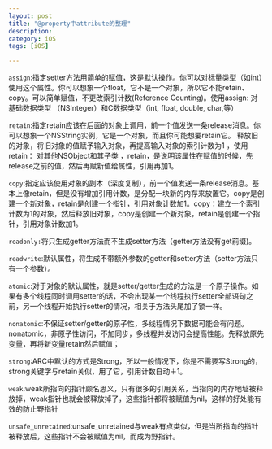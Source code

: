 ```yaml
---
layout: post  
title: "@property中attribute的整理"  
description: 
category: iOS   
tags: [iOS]     

---
```




`assign`:指定setter方法用简单的赋值，这是默认操作。你可以对标量类型（如int）使用这个属性。你可以想象一个float，它不是一个对象，所以它不能retain、copy。可以简单赋值，不更改索引计数(Reference Counting)。使用assign: 对基础数据类型 （NSInteger）和C数据类型（int, float, double, char,等）
 
`retain`:指定retain应该在后面的对象上调用，前一个值发送一条release消息。你可以想象一个NSString实例，它是一个对象，而且你可能想要retain它。
 释放旧的对象，将旧对象的值赋予输入对象，再提高输入对象的索引计数为1 ，使用retain： 对其他NSObject和其子类 ，retain，是说明该属性在赋值的时候，先release之前的值，然后再赋新值给属性，引用再加1。
 
 
`copy`:指定应该使用对象的副本（深度复制），前一个值发送一条release消息。基本上像retain，但是没有增加引用计数，是分配一块新的内存来放置它。copy是创建一个新对象，retain是创建一个指针，引用对象计数加1。copy：建立一个索引计数为1的对象，然后释放旧对象，copy是创建一个新对象，retain是创建一个指针，引用对象计数加1。

`readonly:`将只生成getter方法而不生成setter方法（getter方法没有get前缀)。

`readwrite`:默认属性，将生成不带额外参数的getter和setter方法（setter方法只有一个参数）。

`atomic`:对于对象的默认属性，就是setter/getter生成的方法是一个原子操作。如果有多个线程同时调用setter的话，不会出现某一个线程执行setter全部语句之前，另一个线程开始执行setter的情况，相关于方法头尾加了锁一样。

`nonatomic`:不保证setter/getter的原子性，多线程情况下数据可能会有问题。nonatomic，非原子性访问，不加同步，多线程并发访问会提高性能。先释放原先变量，再将新变量retain然后赋值；

`strong`:ARC中默认的方式是Strong，所以一般情况下，你是不需要写Strong的，strong关键字与retain关似，用了它，引用计数自动＋1。

`weak`:weak所指向的指针顾名思义，只有很多的引用关系，当指向的内存地址被释放掉，weak指针也就会被释放掉了，这些指针都将被赋值为nil，这样的好处能有效的防止野指针

`unsafe_unretained`:unsafe_unretained与weak有点类似，但是当所指向的指针被释放后，这些指针不会被赋值为nil，而成为野指针。
